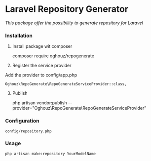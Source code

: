 # Laravel Repository Generator

*This package offer the possibility to generate repository for Laravel*



### Installation

1. Install  package wit composer


    composer require oghouz/repogenerate

2. Register the service provider

Add the provider to config/app.php


    Oghouz\RepoGenerate\RepoGenerateServiceProvider::class,
    
3. Publish 

    php artisan vendor:publish --provider="Oghouz\RepoGenerate\RepoGenerateServiceProvider"


### Configuration


    config/repository.php

### Usage


    php artisan make:repository YourModelName   

